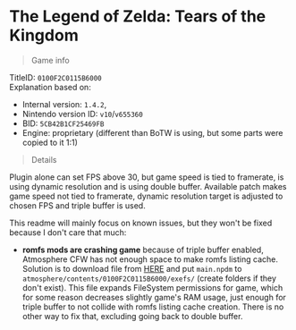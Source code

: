 # The Legend of Zelda: Tears of the Kingdom

> Game info

TitleID: `0100F2C0115B6000`<br>
Explanation based on:
- Internal version: `1.4.2`, 
- Nintendo version ID: `v10`/`v655360`
- BID: `5CB42B1CF25469FB`
- Engine: proprietary (different than BoTW is using, but some parts were copied to it 1:1)

> Details

Plugin alone can set FPS above 30, but game speed is tied to framerate, is using dynamic resolution and is using double buffer. Available patch makes game speed not tied to framerate, dynamic resolution target is adjusted to chosen FPS and triple buffer is used. 

This readme will mainly focus on known issues, but they won't be fixed because I don't care that much:
- **romfs mods are crashing game** because of triple buffer enabled, Atmosphere CFW has not enough space to make romfs listing cache. Solution is to download file from [HERE](../../atmosphere/contents/0100F2C0115B6000/exefs/main.npdm) and put `main.npdm` to `atmosphere/contents/0100F2C0115B6000/exefs/` (create folders if they don't exist). This file expands FileSystem permissions for game, which for some reason decreases slightly game's RAM usage, just enough for triple buffer to not collide with romfs listing cache creation. There is no other way to fix that, excluding going back to double buffer.

